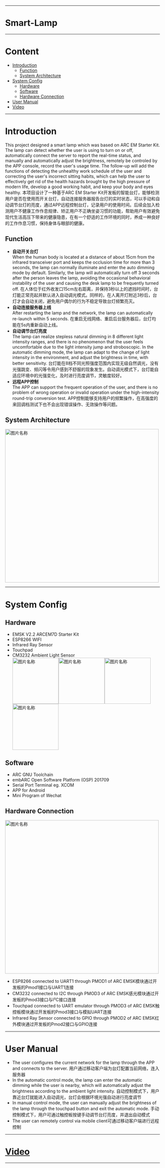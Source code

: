 ----
**Smart-Lamp**
====
----
# **Content**
* [Introduction](#introduction)
  * [Function](#function)
  * [System Architecture](#architecture)
* [System Config](#config)
  * [Hardware](#hardware)
  * [Software](#software)
  * [Hardware Connection](#connection)
* [User Manual](#usermanual)
* [Video](#Video)
----
# **Introduction** <div id='introduction'/>
This project designed a smart lamp which was based on ARC EM Starter Kit. The lamp can detect whether the user is using to turn on or off, automatically connect the server to report the real-time status, and manually and automatically adjust the brightness, remotely be controled by the APP console, record the user's usage time. The follow-up will add the functions of detecting the unhealthy work schedule of the user and correcting the user's incorrect sitting habits, which can help the user to effectively get rid of the health hazards brought by the high pressure of modern life, develop a good working habit,  and keep your body and eyes healthy.
本项目设计了一种基于ARC EM Starter Kit开发板的智能台灯，能够检测用户是否在使用而开关台灯，自动连接服务器报告台灯的实时状态，可以手动和自动调节台灯的亮度，通过APP远程控制台灯，记录用户的使用时间。后续会加入检测用户不健康工作作息规律、矫正用户不正确坐姿习惯的功能，帮助用户有效避免现代生活高压下带来的健康隐患，在有一个舒适的工作环境的同时，养成一种良好的工作作息习惯，保持身体与眼部的健康。<br>
## **Function** <div id='function'/>
* **自动开关台灯**<br>
When the human body is located at a distance of about 15cm from the infrared transceiver port and keeps the occlusion time for more than 3 seconds, the lamp can normally illuminate and enter the auto dimming mode by default. Similarly, the lamp will automatically turn off 3 seconds after the person leaves the lamp, avoiding the occasional behavioral instability of the user and causing the desk lamp to be frequently turned off.
在人体位于红外收发口15cm左右距离，并保持3秒以上的遮挡时间时，台灯能正常亮起并默认进入自动调光模式。同样的，在人离开灯附近3秒后，台灯才会自动关闭，避免用户偶尔的行为不稳定导致台灯频繁亮灭。
* **自动连接服务器上线**<br>
After restarting the lamp and the network, the lamp can automatically re-launch within 5 seconds.
在重启无线网络、重启后台服务器后，台灯均能在5s内重新自动上线。
* **自动调节台灯亮度**<br>
The lamp can realize stepless natural dimming in 8 different light intensity ranges, and there is no phenomenon that the user feels uncomfortable due to the light intensity jump and stroboscopic. In the automatic dimming mode, the lamp can adapt to the change of light intensity in the environment, and adjust the brightness in time, with better sensitivity.
台灯能在8档不同光照强度范围内实现无级自然调光，没有光强跳变、频闪等令用户感到不舒服的现象发生。自动调光模式下，台灯能自适应环境中的光强变化，及时进行亮度调节，灵敏度较好。
* **远程APP控制**<br>
The APP can support the frequent operation of the user, and there is no problem of wrong operation or invalid operation under the high-intensity round-trip conversion test.
APP控制能够支持用户的频繁操作，在高强度的来回调档测试下也不会出现错误操作、无效操作等问题。
## **System Architecture** <div id='architecture'/>
<img src="https://github.com/tyhucosiii/smart-lamp/blob/master/pictures/system.jpg" width = "500" alt="图片名称" align=center /> <br>

----
# **System Config** <div id='config'/>
## **Hardware** <div id='hardware'/>
* EMSK V2.2 ARCEM7D Starter Kit
* ESP8266 WIFI
* Infrared Ray Sensor
* Touchpad
* CM3232 Ambient Light Sensor <br>
<img src="https://github.com/tyhucosiii/smart-lamp/blob/master/pictures/esp8266.jpg" height = "150" alt="图片名称" align=center /><img src="https://github.com/tyhucosiii/smart-lamp/blob/master/pictures/ir.jpg" height = "150" alt="图片名称" align=center /><img src="https://github.com/tyhucosiii/smart-lamp/blob/master/pictures/touchpad.jpg" height = "150" alt="图片名称" align=center /><img src="https://github.com/tyhucosiii/smart-lamp/blob/master/pictures/cm3232.jpg" height = "150" alt="图片名称" align=center />

## **Software** <div id='software'/>
* ARC GNU Toolchain
* embARC Open Software Platform (OSP) 201709
* Serial Port Terminal eg. XCOM
* APP for Android
* Mini Program of Wechat 
## **Hardware Connection** <div id='connection'/>
<img src="https://github.com/tyhucosiii/smart-lamp/blob/master/pictures/all.jpg" height = "500" alt="图片名称" align=center /><br>
* ESP8266 connected to UART1 through PMOD1 of ARC EMSK模块通过开发板的Pmod1接口与UART1连接
* CM3232 connected to I2C through PMOD3 of ARC EMSK感光模块通过开发板的Pmod3接口与I²C接口连接
* Touchpad connected to UART emulator through PMOD3 of ARC EMSK触控板模块通过开发板的Pmod3接口与模拟UART连接
* Infrared Ray Sensor connected to GPIO through PMOD2 of ARC EMSK红外模块通过开发板的Pmod2接口与GPIO连接

----
# **User Manual** <div id='usermanual'/>
* The user configures the current network for the lamp through the APP and connects to the server.
用户通过移动客户端为台灯配置当前网络，连入服务器
* In the automatic control mode, the lamp can enter the automatic dimming while the user is nearby, which will automatically adjust the brightness according to the ambient light intensity.
自动控制模式下，用户靠近台灯就能进入自动调光，台灯会根据环境光强自动进行亮度调节
* In manual control mode, the user can manually adjust the brightness of the lamp through the touchpad button and exit the automatic mode.
手动控制模式下，用户可通过触控板按键手动调节台灯亮度，并退出自动模式
* The user can remotely control via mobile client可通过移动客户端进行远程控制

----
# **[Video](https://v.youku.com/v_show/id_XMzcxMzE0NzA0NA==.html?spm=a2h3j.8428770.3416059.1)**
----
